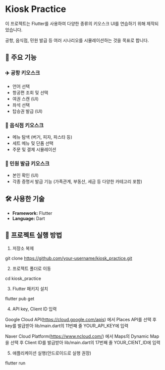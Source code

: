 # Kiosk Practice 

이 프로젝트는 Flutter를 사용하여 다양한 종류의 키오스크 UI를 연습하기 위해 제작되었습니다.

공항, 음식점, 민원 발급 등 여러 시나리오를 시뮬레이션하는 것을 목표로 합니다. 

## 🌟 주요 기능

### ✈️ 공항 키오스크
- 언어 선택
- 항공편 조회 및 선택
- 여권 스캔 (UI)
- 좌석 선택
- 탑승권 발급 (UI)

### 🍔 음식점 키오스크
- 메뉴 탐색 (버거, 피자, 파스타 등)
- 세트 메뉴 및 단품 선택
- 주문 및 결제 시뮬레이션

### 📄 민원 발급 키오스크
- 본인 확인 (UI)
- 각종 증명서 발급 기능 (가족관계, 부동산, 세금 등 다양한 카테고리 포함)

## 🛠 사용한 기술
- **Framework:** Flutter
- **Language:** Dart

## 🚀 프로젝트 실행 방법
1. 저장소 복제

  git clone https://github.com/your-username/kiosk_practice.git

2. 프로젝트 폴더로 이동

  cd kiosk_practice

3. Flutter 패키지 설치

  flutter pub get

4. API key, Client ID 입력

  Google Cloud API(https://cloud.google.com/apis) 에서 Places API를 선택 후 key를 발급받아 lib/main.dart의 11번째 줄 YOUR_API_KEY에 입력
  
  Naver Cloud Platform(https://www.ncloud.com/) 에서 Maps의 Dynamic Map을 선택 후 Client ID를 발급받아 lib/main.dart의 17번째 줄 YOUR_CIENT_ID에 입력

5. 애플리케이션 실행(안드로이드로 실행 권장)

  flutter run
